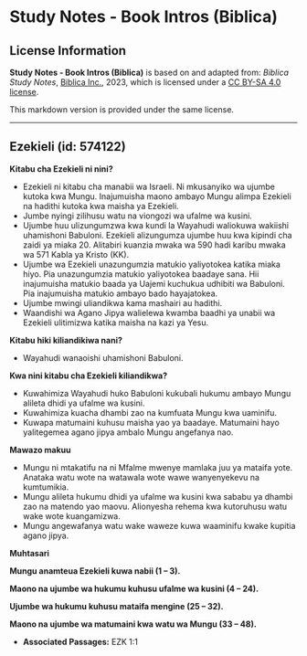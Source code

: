 # Study Notes - Book Intros (Biblica)

## License Information

**Study Notes - Book Intros (Biblica)** is based on and adapted from: _Biblica Study Notes_, [Biblica Inc.](https://www.biblica.com/), 2023, which is licensed under a [CC BY-SA 4.0 license](https://creativecommons.org/licenses/by-sa/4.0/legalcode.en).

This markdown version is provided under the same license.



--------------------------------

## Ezekieli (id: 574122)

**Kitabu cha Ezekieli ni nini?**

* Ezekieli ni kitabu cha manabii wa Israeli. Ni mkusanyiko wa ujumbe kutoka kwa Mungu. Inajumuisha maono ambayo Mungu alimpa Ezekieli na hadithi kutoka kwa maisha ya Ezekieli.
* Jumbe nyingi zilihusu watu na viongozi wa ufalme wa kusini.
* Ujumbe huu ulizungumzwa kwa kundi la Wayahudi waliokuwa wakiishi uhamishoni Babuloni. Ezekieli alizungumza ujumbe huu kwa kipindi cha zaidi ya miaka 20\. Alitabiri kuanzia mwaka wa 590 hadi karibu mwaka wa 571 Kabla ya Kristo (KK).
* Ujumbe wa Ezekieli unazungumzia matukio yaliyotokea katika miaka hiyo. Pia unazungumzia matukio yaliyotokea baadaye sana. Hii inajumuisha matukio baada ya Uajemi kuchukua udhibiti wa Babuloni. Pia inajumuisha matukio ambayo bado hayajatokea.
* Ujumbe mwingi uliandikwa kama mashairi au hadithi.
* Waandishi wa Agano Jipya walielewa kwamba baadhi ya unabii wa Ezekieli ulitimizwa katika maisha na kazi ya Yesu.

**Kitabu hiki kiliandikiwa nani?**

* Wayahudi wanaoishi uhamishoni Babuloni.

**Kwa nini kitabu cha Ezekieli kiliandikwa?**

* Kuwahimiza Wayahudi huko Babuloni kukubali hukumu ambayo Mungu alileta dhidi ya ufalme wa kusini.
* Kuwahimiza kuacha dhambi zao na kumfuata Mungu kwa uaminifu.
* Kuwapa matumaini kuhusu maisha yao ya baadaye. Matumaini hayo yalitegemea agano jipya ambalo Mungu angefanya nao.

**Mawazo makuu**

* Mungu ni mtakatifu na ni Mfalme mwenye mamlaka juu ya mataifa yote. Anataka watu wote na watawala wote wawe wanyenyekevu na kumtumikia.
* Mungu alileta hukumu dhidi ya ufalme wa kusini kwa sababu ya dhambi zao na matendo yao maovu. Alionyesha rehema kwa kutoruhusu watu wake wote kuangamizwa.
* Mungu angewafanya watu wake waweze kuwa waaminifu kwake kupitia agano jipya.

**Muhtasari**

**Mungu anamteua Ezekieli kuwa nabii (1 – 3\).**

**Maono na ujumbe wa hukumu kuhusu ufalme wa kusini (4 – 24\).**

**Ujumbe wa hukumu kuhusu mataifa mengine (25 – 32\).**

**Maono na ujumbe wa matumaini kwa watu wa Mungu (33 – 48\).**

* **Associated Passages:** EZK 1:1

